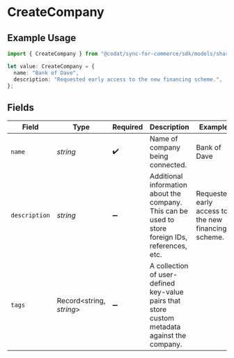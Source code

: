 # CreateCompany

## Example Usage

```typescript
import { CreateCompany } from "@codat/sync-for-commerce/sdk/models/shared";

let value: CreateCompany = {
  name: "Bank of Dave",
  description: "Requested early access to the new financing scheme.",
};
```

## Fields

| Field                                                                                             | Type                                                                                              | Required                                                                                          | Description                                                                                       | Example                                                                                           |
| ------------------------------------------------------------------------------------------------- | ------------------------------------------------------------------------------------------------- | ------------------------------------------------------------------------------------------------- | ------------------------------------------------------------------------------------------------- | ------------------------------------------------------------------------------------------------- |
| `name`                                                                                            | *string*                                                                                          | :heavy_check_mark:                                                                                | Name of company being connected.                                                                  | Bank of Dave                                                                                      |
| `description`                                                                                     | *string*                                                                                          | :heavy_minus_sign:                                                                                | Additional information about the company. This can be used to store foreign IDs, references, etc. | Requested early access to the new financing scheme.                                               |
| `tags`                                                                                            | Record<string, *string*>                                                                          | :heavy_minus_sign:                                                                                | A collection of user-defined key-value pairs that store custom metadata against the company.      |                                                                                                   |